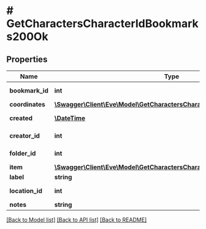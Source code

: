 # # GetCharactersCharacterIdBookmarks200Ok

## Properties

Name | Type | Description | Notes
------------ | ------------- | ------------- | -------------
**bookmark_id** | **int** | bookmark_id integer | 
**coordinates** | [**\Swagger\Client\Eve\Model\GetCharactersCharacterIdBookmarksCoordinates**](GetCharactersCharacterIdBookmarksCoordinates.md) |  | [optional] 
**created** | [**\DateTime**](\DateTime.md) | created string | 
**creator_id** | **int** | creator_id integer | 
**folder_id** | **int** | folder_id integer | [optional] 
**item** | [**\Swagger\Client\Eve\Model\GetCharactersCharacterIdBookmarksItem**](GetCharactersCharacterIdBookmarksItem.md) |  | [optional] 
**label** | **string** | label string | 
**location_id** | **int** | location_id integer | 
**notes** | **string** | notes string | 

[[Back to Model list]](../../README.md#documentation-for-models) [[Back to API list]](../../README.md#documentation-for-api-endpoints) [[Back to README]](../../README.md)


